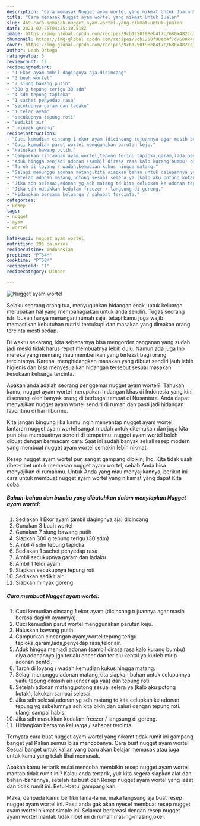 ```yaml
---
description: "Cara memasak Nugget ayam wortel yang nikmat Untuk Jualan"
title: "Cara memasak Nugget ayam wortel yang nikmat Untuk Jualan"
slug: 469-cara-memasak-nugget-ayam-wortel-yang-nikmat-untuk-jualan
date: 2021-02-25T04:35:30.518Z
image: https://img-global.cpcdn.com/recipes/9cb1250f98eb4f7c/680x482cq70/nugget-ayam-wortel-foto-resep-utama.jpg
thumbnail: https://img-global.cpcdn.com/recipes/9cb1250f98eb4f7c/680x482cq70/nugget-ayam-wortel-foto-resep-utama.jpg
cover: https://img-global.cpcdn.com/recipes/9cb1250f98eb4f7c/680x482cq70/nugget-ayam-wortel-foto-resep-utama.jpg
author: Leah Ortega
ratingvalue: 5
reviewcount: 12
recipeingredient:
- "1 Ekor ayam ambil dagingnya aja dicincang"
- "3 buah wortel"
- "7 siung bawang putih"
- "300 g tepung terigu 30 sdm"
- "4 sdm tepung tapioka"
- "1 sachet penyedap rasa"
- "secukupnya garam dan ladaku"
- "1 telor ayam"
- "secukupnya tepung roti"
- "sedikit air"
- " minyak goreng"
recipeinstructions:
- "Cuci kemudian cincang 1 ekor ayam (dicincang tujuannya agar masih berasa daginh ayamnya)."
- "Cuci kemudian parut wortel menggunakan parutan keju."
- "Haluskan bawang putih."
- "Campurkan cincangan ayam,wortel,tepung terigu tapioka,garam,lada,penyedap rasa,telor,air."
- "Aduk hingga menjadi adonan (sambil dirasa rasa kalo kurang bumbu) oiya adonannya jgn terlalu encer dan terlalu kental ya,kurleb mirip adonan pentol."
- "Taroh di loyang / wadah,kemudian kukus hingga matang."
- "Selagi menunggu adonan matang,kita siapkan bahan untuk celupannya yaitu tepung dikasih air (encer aja yaa) dan tepung roti."
- "Setelah adonan matang,potong sesuai selera ya (kalo aku potong kotak), lakukan sampai selesai."
- "Jika sdh selesai,adonan yg sdh matang td kita celupkan ke adonan tepung yg sebelumnya sdh kita bikin,dan baluri dengan tepung roti. ulangi sampai habis."
- "Jika sdh masukkan kedalam freezer / langsung di goreng."
- "Hidangkan bersama keluarga / sahabat tercinta."
categories:
- Resep
tags:
- nugget
- ayam
- wortel

katakunci: nugget ayam wortel 
nutrition: 296 calories
recipecuisine: Indonesian
preptime: "PT34M"
cooktime: "PT58M"
recipeyield: "1"
recipecategory: Dinner

---
```



![Nugget ayam wortel](https://img-global.cpcdn.com/recipes/9cb1250f98eb4f7c/680x482cq70/nugget-ayam-wortel-foto-resep-utama.jpg)

Selaku seorang orang tua, menyuguhkan hidangan enak untuk keluarga merupakan hal yang membahagiakan untuk anda sendiri. Tugas seorang istri bukan hanya menangani rumah saja, tetapi kamu juga wajib memastikan kebutuhan nutrisi tercukupi dan masakan yang dimakan orang tercinta mesti sedap.

Di waktu  sekarang, kita sebenarnya bisa mengorder panganan yang sudah jadi meski tidak harus repot membuatnya lebih dulu. Namun ada juga lho mereka yang memang mau memberikan yang terlezat bagi orang tercintanya. Karena, menghidangkan masakan yang dibuat sendiri jauh lebih higienis dan bisa menyesuaikan hidangan tersebut sesuai masakan kesukaan keluarga tercinta. 



Apakah anda adalah seorang penggemar nugget ayam wortel?. Tahukah kamu, nugget ayam wortel merupakan hidangan khas di Indonesia yang kini disenangi oleh banyak orang di berbagai tempat di Nusantara. Anda dapat menyajikan nugget ayam wortel sendiri di rumah dan pasti jadi hidangan favoritmu di hari liburmu.

Kita jangan bingung jika kamu ingin menyantap nugget ayam wortel, lantaran nugget ayam wortel sangat mudah untuk ditemukan dan juga kita pun bisa membuatnya sendiri di tempatmu. nugget ayam wortel boleh dibuat dengan bermacam cara. Saat ini sudah banyak sekali resep modern yang membuat nugget ayam wortel semakin lebih nikmat.

Resep nugget ayam wortel pun sangat gampang dibikin, lho. Kita tidak usah ribet-ribet untuk memesan nugget ayam wortel, sebab Anda bisa menyajikan di rumahmu. Untuk Anda yang mau menyajikannya, berikut ini cara untuk membuat nugget ayam wortel yang nikamat yang dapat Kita coba.

<!--inarticleads1-->

##### Bahan-bahan dan bumbu yang dibutuhkan dalam menyiapkan Nugget ayam wortel:

1. Sediakan 1 Ekor ayam (ambil dagingnya aja) dicincang
1. Gunakan 3 buah wortel
1. Gunakan 7 siung bawang putih
1. Siapkan 300 g tepung terigu (30 sdm)
1. Ambil 4 sdm tepung tapioka
1. Sediakan 1 sachet penyedap rasa
1. Ambil secukupnya garam dan ladaku
1. Ambil 1 telor ayam
1. Siapkan secukupnya tepung roti
1. Sediakan sedikit air
1. Siapkan  minyak goreng




<!--inarticleads2-->

##### Cara membuat Nugget ayam wortel:

1. Cuci kemudian cincang 1 ekor ayam (dicincang tujuannya agar masih berasa daginh ayamnya).
1. Cuci kemudian parut wortel menggunakan parutan keju.
1. Haluskan bawang putih.
1. Campurkan cincangan ayam,wortel,tepung terigu tapioka,garam,lada,penyedap rasa,telor,air.
1. Aduk hingga menjadi adonan (sambil dirasa rasa kalo kurang bumbu) oiya adonannya jgn terlalu encer dan terlalu kental ya,kurleb mirip adonan pentol.
1. Taroh di loyang / wadah,kemudian kukus hingga matang.
1. Selagi menunggu adonan matang,kita siapkan bahan untuk celupannya yaitu tepung dikasih air (encer aja yaa) dan tepung roti.
1. Setelah adonan matang,potong sesuai selera ya (kalo aku potong kotak), lakukan sampai selesai.
1. Jika sdh selesai,adonan yg sdh matang td kita celupkan ke adonan tepung yg sebelumnya sdh kita bikin,dan baluri dengan tepung roti. ulangi sampai habis.
1. Jika sdh masukkan kedalam freezer / langsung di goreng.
1. Hidangkan bersama keluarga / sahabat tercinta.




Ternyata cara buat nugget ayam wortel yang nikamt tidak rumit ini gampang banget ya! Kalian semua bisa mencobanya. Cara buat nugget ayam wortel Sesuai banget untuk kalian yang baru akan belajar memasak atau juga untuk kamu yang telah lihai memasak.

Apakah kamu tertarik mulai mencoba membikin resep nugget ayam wortel mantab tidak rumit ini? Kalau anda tertarik, yuk kita segera siapkan alat dan bahan-bahannya, setelah itu buat deh Resep nugget ayam wortel yang lezat dan tidak rumit ini. Betul-betul gampang kan. 

Maka, daripada kamu berfikir lama-lama, maka langsung aja buat resep nugget ayam wortel ini. Pasti anda gak akan nyesel membuat resep nugget ayam wortel nikmat simple ini! Selamat berkreasi dengan resep nugget ayam wortel mantab tidak ribet ini di rumah masing-masing,oke!.

